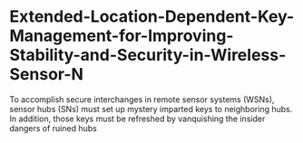 # Extended-Location-Dependent-Key-Management-for-Improving-Stability-and-Security-in-Wireless-Sensor-N
To accomplish secure interchanges in remote sensor systems (WSNs), sensor hubs (SNs) must set up mystery imparted keys to neighboring hubs. In addition, those keys must be refreshed by vanquishing the insider dangers of ruined hubs
